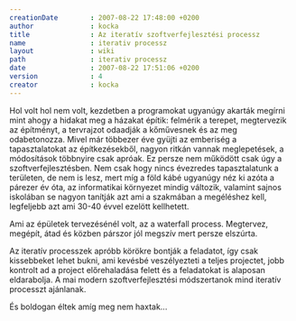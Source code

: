 ```yaml
---
creationDate        : 2007-08-22 17:48:00 +0200 
author              : kocka 
title               : Az iteratív szoftverfejlesztési processz 
name                : iterativ processz 
layout              : wiki 
path                : iterativ processz 
date                : 2007-08-22 17:51:06 +0200 
version             : 4 
creator             : kocka 
---
```

Hol volt hol nem volt, kezdetben a programokat ugyanúgy akarták megírni mint ahogy a hidakat meg a házakat építik: felmérik a terepet, megtervezik az építményt, a tervrajzot odaadják a kőművesnek és az meg odabetonozza. Mivel már többezer éve gyüjti az emberiség a tapasztalatokat az építkezésekből, nagyon ritkán vannak meglepetések, a módosítások többnyire csak apróak. Ez persze nem működött csak úgy a szoftverfejlesztésben. Nem csak hogy nincs évezredes tapasztalatunk a területen, de nem is lesz, mert míg a föld kábé ugyanúgy néz ki azóta a párezer év óta, az informatikai környezet mindig változik, valamint sajnos iskolában se nagyon tanítják azt ami a szakmában a megéléshez kell, legfeljebb azt ami 30-40 évvel ezelött kellhetett.

Ami az épületek tervezésénél volt, az a waterfall process. Megtervez, megépít, átad és közben párszor jól megszív mert persze elszúrta.

Az iteratív processzek apróbb körökre bontják a feladatot, így csak kissebbeket lehet bukni, ami kevésbé veszélyezteti a teljes projectet, jobb kontrolt ad a project előrehaladása felett és a feladatokat is alaposan eldarabolja. A mai modern szoftverfejlesztési módszertanok mind iteratív processzt ajánlanak.

És boldogan éltek amíg meg nem haxtak...


